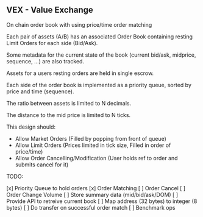 VEX - Value Exchange
---

On chain order book with using price/time order matching

Each pair of assets (A/B) has an associated Order Book containing resting Limit Orders for each side (Bid/Ask). 

Some metadata for the current state of the book (current bid/ask, midprice, sequence, ...) are also tracked.

Assets for a users resting orders are held in single escrow.

Each side of the order book is implemented as a priority queue, sorted by price and time (sequence).

The ratio between assets is limited to N decimals. 

The distance to the mid price is limited to N ticks. 

This design should:
- Allow Market Orders (Filled by popping from front of queue) 
- Allow Limit Orders (Prices limited in tick size, Filled in order of price/time)
- Allow Order Cancelling/Modification (User holds ref to order and submits cancel for it)


TODO:

[x] Priority Queue to hold orders
[x] Order Matching
[ ] Order Cancel
[ ] Order Change Volume
[ ] Store summary data (mid/bid/ask/DOM)
[ ] Provide API to retreive current book
[ ] Map address (32 bytes) to integer (8 bytes)
[ ] Do transfer on successful order match
[ ] Benchmark ops 